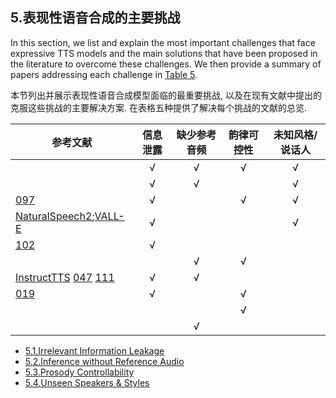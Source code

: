 
## 5.表现性语音合成的主要挑战

In this section, we list and explain the most important challenges that face expressive TTS models and the main solutions that have been proposed in the literature to overcome these challenges. We then provide a summary of papers addressing each challenge in [Table 5]().

本节列出并展示表现性语音合成模型面临的最重要挑战, 以及在现有文献中提出的克服这些挑战的主要解决方案. 在表格五种提供了解决每个挑战的文献的总览.

|参考文献|信息泄露|缺少参考音频|韵律可控性|未知风格/说话人|
|---|:-:|:-:|:-:|:-:|
||√|√|√|√|
||√|√||√|
|[097](#K.Lee2021)|√||√|√|
|[NaturalSpeech2](../../Models/Diffusion/2023.04.18_NaturalSpeech2.md);[VALL-E](../../Models/Speech_LLM/2023.01.05_VALL-E.md)|√|||√|
|[102](#K.Zhang2022)|√||||
|||√|√||
|[InstructTTS](../../Models/_tmp/2023.01.31_InstructTTS.md) [047](#C.Lu2021) [111](#D.Tan2020)|√|√|||
|[019](#S.Jo2023)|√||√||
||||√||
|||√|||

- [5.1.Irrelevant Information Leakage](Sec.05.01_Irrelevant_Information_Leakage.md)
- [5.2.Inference without Reference Audio](Sec.05.02_Inference_without_Reference_Audio.md)
- [5.3.Prosody Controllability](Sec.05.03_Prosody_Controllability.md)
- [5.4.Unseen Speakers & Styles](Sec.05.04_Unseen_Speakers_&_Styles.md)